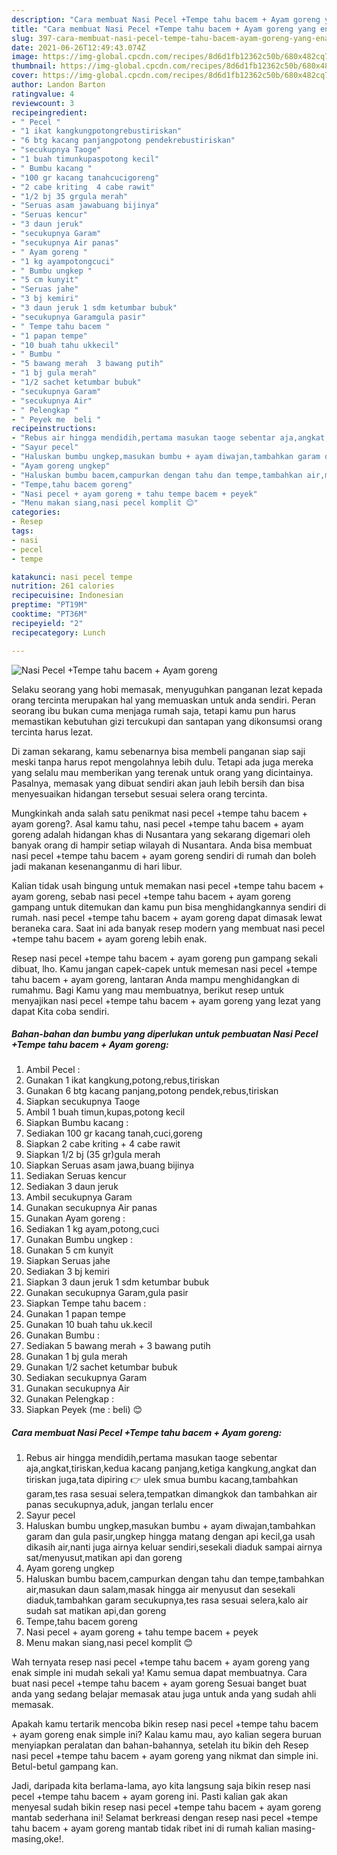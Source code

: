 ```yaml
---
description: "Cara membuat Nasi Pecel +Tempe tahu bacem + Ayam goreng yang enak Untuk Jualan"
title: "Cara membuat Nasi Pecel +Tempe tahu bacem + Ayam goreng yang enak Untuk Jualan"
slug: 397-cara-membuat-nasi-pecel-tempe-tahu-bacem-ayam-goreng-yang-enak-untuk-jualan
date: 2021-06-26T12:49:43.074Z
image: https://img-global.cpcdn.com/recipes/8d6d1fb12362c50b/680x482cq70/nasi-pecel-tempe-tahu-bacem-ayam-goreng-foto-resep-utama.jpg
thumbnail: https://img-global.cpcdn.com/recipes/8d6d1fb12362c50b/680x482cq70/nasi-pecel-tempe-tahu-bacem-ayam-goreng-foto-resep-utama.jpg
cover: https://img-global.cpcdn.com/recipes/8d6d1fb12362c50b/680x482cq70/nasi-pecel-tempe-tahu-bacem-ayam-goreng-foto-resep-utama.jpg
author: Landon Barton
ratingvalue: 4
reviewcount: 3
recipeingredient:
- " Pecel "
- "1 ikat kangkungpotongrebustiriskan"
- "6 btg kacang panjangpotong pendekrebustiriskan"
- "secukupnya Taoge"
- "1 buah timunkupaspotong kecil"
- " Bumbu kacang "
- "100 gr kacang tanahcucigoreng"
- "2 cabe kriting  4 cabe rawit"
- "1/2 bj 35 grgula merah"
- "Seruas asam jawabuang bijinya"
- "Seruas kencur"
- "3 daun jeruk"
- "secukupnya Garam"
- "secukupnya Air panas"
- " Ayam goreng "
- "1 kg ayampotongcuci"
- " Bumbu ungkep "
- "5 cm kunyit"
- "Seruas jahe"
- "3 bj kemiri"
- "3 daun jeruk 1 sdm ketumbar bubuk"
- "secukupnya Garamgula pasir"
- " Tempe tahu bacem "
- "1 papan tempe"
- "10 buah tahu ukkecil"
- " Bumbu "
- "5 bawang merah  3 bawang putih"
- "1 bj gula merah"
- "1/2 sachet ketumbar bubuk"
- "secukupnya Garam"
- "secukupnya Air"
- " Pelengkap "
- " Peyek me  beli "
recipeinstructions:
- "Rebus air hingga mendidih,pertama masukan taoge sebentar aja,angkat,tiriskan,kedua kacang panjang,ketiga kangkung,angkat dan tiriskan juga,tata dipiring 👉 ulek smua bumbu kacang,tambahkan garam,tes rasa sesuai selera,tempatkan dimangkok dan tambahkan air panas secukupnya,aduk, jangan terlalu encer"
- "Sayur pecel"
- "Haluskan bumbu ungkep,masukan bumbu + ayam diwajan,tambahkan garam dan gula pasir,ungkep hingga matang dengan api kecil,ga usah dikasih air,nanti juga airnya keluar sendiri,sesekali diaduk sampai airnya sat/menyusut,matikan api dan goreng"
- "Ayam goreng ungkep"
- "Haluskan bumbu bacem,campurkan dengan tahu dan tempe,tambahkan air,masukan daun salam,masak hingga air menyusut dan sesekali diaduk,tambahkan garam secukupnya,tes rasa sesuai selera,kalo air sudah sat matikan api,dan goreng"
- "Tempe,tahu bacem goreng"
- "Nasi pecel + ayam goreng + tahu tempe bacem + peyek"
- "Menu makan siang,nasi pecel komplit 😊"
categories:
- Resep
tags:
- nasi
- pecel
- tempe

katakunci: nasi pecel tempe 
nutrition: 261 calories
recipecuisine: Indonesian
preptime: "PT19M"
cooktime: "PT36M"
recipeyield: "2"
recipecategory: Lunch

---
```



![Nasi Pecel +Tempe tahu bacem + Ayam goreng](https://img-global.cpcdn.com/recipes/8d6d1fb12362c50b/680x482cq70/nasi-pecel-tempe-tahu-bacem-ayam-goreng-foto-resep-utama.jpg)

Selaku seorang yang hobi memasak, menyuguhkan panganan lezat kepada orang tercinta merupakan hal yang memuaskan untuk anda sendiri. Peran seorang ibu bukan cuma menjaga rumah saja, tetapi kamu pun harus memastikan kebutuhan gizi tercukupi dan santapan yang dikonsumsi orang tercinta harus lezat.

Di zaman  sekarang, kamu sebenarnya bisa membeli panganan siap saji meski tanpa harus repot mengolahnya lebih dulu. Tetapi ada juga mereka yang selalu mau memberikan yang terenak untuk orang yang dicintainya. Pasalnya, memasak yang dibuat sendiri akan jauh lebih bersih dan bisa menyesuaikan hidangan tersebut sesuai selera orang tercinta. 



Mungkinkah anda salah satu penikmat nasi pecel +tempe tahu bacem + ayam goreng?. Asal kamu tahu, nasi pecel +tempe tahu bacem + ayam goreng adalah hidangan khas di Nusantara yang sekarang digemari oleh banyak orang di hampir setiap wilayah di Nusantara. Anda bisa membuat nasi pecel +tempe tahu bacem + ayam goreng sendiri di rumah dan boleh jadi makanan kesenanganmu di hari libur.

Kalian tidak usah bingung untuk memakan nasi pecel +tempe tahu bacem + ayam goreng, sebab nasi pecel +tempe tahu bacem + ayam goreng gampang untuk ditemukan dan kamu pun bisa menghidangkannya sendiri di rumah. nasi pecel +tempe tahu bacem + ayam goreng dapat dimasak lewat beraneka cara. Saat ini ada banyak resep modern yang membuat nasi pecel +tempe tahu bacem + ayam goreng lebih enak.

Resep nasi pecel +tempe tahu bacem + ayam goreng pun gampang sekali dibuat, lho. Kamu jangan capek-capek untuk memesan nasi pecel +tempe tahu bacem + ayam goreng, lantaran Anda mampu menghidangkan di rumahmu. Bagi Kamu yang mau membuatnya, berikut resep untuk menyajikan nasi pecel +tempe tahu bacem + ayam goreng yang lezat yang dapat Kita coba sendiri.

<!--inarticleads1-->

##### Bahan-bahan dan bumbu yang diperlukan untuk pembuatan Nasi Pecel +Tempe tahu bacem + Ayam goreng:

1. Ambil  Pecel :
1. Gunakan 1 ikat kangkung,potong,rebus,tiriskan
1. Gunakan 6 btg kacang panjang,potong pendek,rebus,tiriskan
1. Siapkan secukupnya Taoge
1. Ambil 1 buah timun,kupas,potong kecil
1. Siapkan  Bumbu kacang :
1. Sediakan 100 gr kacang tanah,cuci,goreng
1. Siapkan 2 cabe kriting + 4 cabe rawit
1. Siapkan 1/2 bj (35 gr)gula merah
1. Siapkan Seruas asam jawa,buang bijinya
1. Sediakan Seruas kencur
1. Sediakan 3 daun jeruk
1. Ambil secukupnya Garam
1. Gunakan secukupnya Air panas
1. Gunakan  Ayam goreng :
1. Sediakan 1 kg ayam,potong,cuci
1. Gunakan  Bumbu ungkep :
1. Gunakan 5 cm kunyit
1. Siapkan Seruas jahe
1. Sediakan 3 bj kemiri
1. Siapkan 3 daun jeruk 1 sdm ketumbar bubuk
1. Gunakan secukupnya Garam,gula pasir
1. Siapkan  Tempe tahu bacem :
1. Gunakan 1 papan tempe
1. Gunakan 10 buah tahu uk.kecil
1. Gunakan  Bumbu :
1. Sediakan 5 bawang merah + 3 bawang putih
1. Gunakan 1 bj gula merah
1. Gunakan 1/2 sachet ketumbar bubuk
1. Sediakan secukupnya Garam
1. Gunakan secukupnya Air
1. Gunakan  Pelengkap :
1. Siapkan  Peyek (me : beli) 😊




<!--inarticleads2-->

##### Cara membuat Nasi Pecel +Tempe tahu bacem + Ayam goreng:

1. Rebus air hingga mendidih,pertama masukan taoge sebentar aja,angkat,tiriskan,kedua kacang panjang,ketiga kangkung,angkat dan tiriskan juga,tata dipiring 👉 ulek smua bumbu kacang,tambahkan garam,tes rasa sesuai selera,tempatkan dimangkok dan tambahkan air panas secukupnya,aduk, jangan terlalu encer
1. Sayur pecel
1. Haluskan bumbu ungkep,masukan bumbu + ayam diwajan,tambahkan garam dan gula pasir,ungkep hingga matang dengan api kecil,ga usah dikasih air,nanti juga airnya keluar sendiri,sesekali diaduk sampai airnya sat/menyusut,matikan api dan goreng
1. Ayam goreng ungkep
1. Haluskan bumbu bacem,campurkan dengan tahu dan tempe,tambahkan air,masukan daun salam,masak hingga air menyusut dan sesekali diaduk,tambahkan garam secukupnya,tes rasa sesuai selera,kalo air sudah sat matikan api,dan goreng
1. Tempe,tahu bacem goreng
1. Nasi pecel + ayam goreng + tahu tempe bacem + peyek
1. Menu makan siang,nasi pecel komplit 😊




Wah ternyata resep nasi pecel +tempe tahu bacem + ayam goreng yang enak simple ini mudah sekali ya! Kamu semua dapat membuatnya. Cara buat nasi pecel +tempe tahu bacem + ayam goreng Sesuai banget buat anda yang sedang belajar memasak atau juga untuk anda yang sudah ahli memasak.

Apakah kamu tertarik mencoba bikin resep nasi pecel +tempe tahu bacem + ayam goreng enak simple ini? Kalau kamu mau, ayo kalian segera buruan menyiapkan peralatan dan bahan-bahannya, setelah itu bikin deh Resep nasi pecel +tempe tahu bacem + ayam goreng yang nikmat dan simple ini. Betul-betul gampang kan. 

Jadi, daripada kita berlama-lama, ayo kita langsung saja bikin resep nasi pecel +tempe tahu bacem + ayam goreng ini. Pasti kalian gak akan menyesal sudah bikin resep nasi pecel +tempe tahu bacem + ayam goreng mantab sederhana ini! Selamat berkreasi dengan resep nasi pecel +tempe tahu bacem + ayam goreng mantab tidak ribet ini di rumah kalian masing-masing,oke!.

